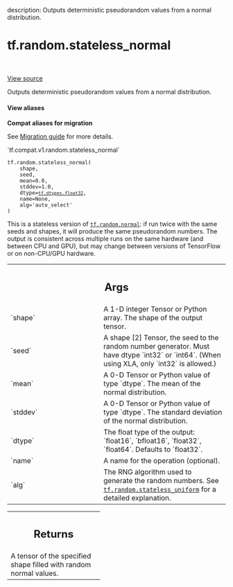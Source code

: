 description: Outputs deterministic pseudorandom values from a normal distribution.

<div itemscope itemtype="http://developers.google.com/ReferenceObject">
<meta itemprop="name" content="tf.random.stateless_normal" />
<meta itemprop="path" content="Stable" />
</div>

# tf.random.stateless_normal

<!-- Insert buttons and diff -->

<table class="tfo-notebook-buttons tfo-api nocontent" align="left">

</table>

<a target="_blank" class="external" href="/code/stable/tensorflow/python/ops/stateless_random_ops.py">View source</a>



Outputs deterministic pseudorandom values from a normal distribution.


<section class="expandable">
  <h4 class="showalways">View aliases</h4>
  <p>
<b>Compat aliases for migration</b>
<p>See
<a href="https://www.tensorflow.org/guide/migrate">Migration guide</a> for
more details.</p>
<p>`tf.compat.v1.random.stateless_normal`</p>
</p>
</section>

<pre class="devsite-click-to-copy prettyprint lang-py tfo-signature-link">
<code>tf.random.stateless_normal(
    shape,
    seed,
    mean=0.0,
    stddev=1.0,
    dtype=<a href="../../tf/dtypes.md#float32"><code>tf.dtypes.float32</code></a>,
    name=None,
    alg=&#x27;auto_select&#x27;
)
</code></pre>



<!-- Placeholder for "Used in" -->

This is a stateless version of <a href="../../tf/random/normal.md"><code>tf.random.normal</code></a>: if run twice with the
same seeds and shapes, it will produce the same pseudorandom numbers.  The
output is consistent across multiple runs on the same hardware (and between
CPU and GPU), but may change between versions of TensorFlow or on non-CPU/GPU
hardware.

<!-- Tabular view -->
 <table class="responsive fixed orange">
<colgroup><col width="214px"><col></colgroup>
<tr><th colspan="2"><h2 class="add-link">Args</h2></th></tr>

<tr>
<td>
`shape`<a id="shape"></a>
</td>
<td>
A 1-D integer Tensor or Python array. The shape of the output tensor.
</td>
</tr><tr>
<td>
`seed`<a id="seed"></a>
</td>
<td>
A shape [2] Tensor, the seed to the random number generator. Must have
dtype `int32` or `int64`. (When using XLA, only `int32` is allowed.)
</td>
</tr><tr>
<td>
`mean`<a id="mean"></a>
</td>
<td>
A 0-D Tensor or Python value of type `dtype`. The mean of the normal
distribution.
</td>
</tr><tr>
<td>
`stddev`<a id="stddev"></a>
</td>
<td>
A 0-D Tensor or Python value of type `dtype`. The standard deviation
of the normal distribution.
</td>
</tr><tr>
<td>
`dtype`<a id="dtype"></a>
</td>
<td>
The float type of the output: `float16`, `bfloat16`, `float32`,
`float64`. Defaults to `float32`.
</td>
</tr><tr>
<td>
`name`<a id="name"></a>
</td>
<td>
A name for the operation (optional).
</td>
</tr><tr>
<td>
`alg`<a id="alg"></a>
</td>
<td>
The RNG algorithm used to generate the random numbers. See
<a href="../../tf/random/stateless_uniform.md"><code>tf.random.stateless_uniform</code></a> for a detailed explanation.
</td>
</tr>
</table>



<!-- Tabular view -->
 <table class="responsive fixed orange">
<colgroup><col width="214px"><col></colgroup>
<tr><th colspan="2"><h2 class="add-link">Returns</h2></th></tr>
<tr class="alt">
<td colspan="2">
A tensor of the specified shape filled with random normal values.
</td>
</tr>

</table>

